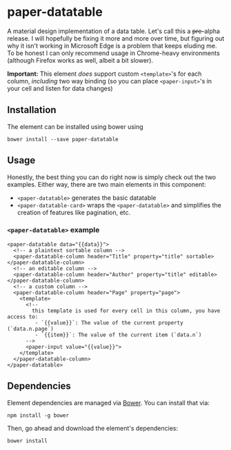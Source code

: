 # paper-datatable

A material design implementation of a data table. Let's call this a ~~pre-~~alpha release. I will hopefully be fixing it more and more over time, but figuring out why it isn't working in Microsoft Edge is a problem that keeps eluding me. To be honest I can only recommend usage in Chrome-heavy environments (although Firefox works as well, albeit a bit slower).

**Important:** This element *does* support custom `<template>`'s for each column, *including* two way binding (so you can place `<paper-input>`'s in your cell and listen for data changes)

## Installation

The element can be installed using bower using

    bower install --save paper-datatable

## Usage

Honestly, the best thing you can do right now is simply check out the two examples. Either way, there are two main elements in this component:

 - `<paper-datatable>` generates the basic datatable
 - `<paper-datatable-card>` wraps the `<paper-datatable>` and simplifies the creation of features like pagination, etc.

### `<paper-datatable>` example

    <paper-datatable data="{{data}}">
      <!-- a plaintext sortable column -->
      <paper-datatable-column header="Title" property="title" sortable></paper-datatable-column>
      <!-- an editable column -->
      <paper-datatable-column header="Author" property="title" editable></paper-datatable-column>
      <!-- a custom column -->
      <paper-datatable-column header="Page" property="page">
        <template>
          <!--
            this template is used for every cell in this column, you have access to:
             - `{{value}}`: The value of the current property (`data.n.page`)
             - `{{item}}`: The value of the current item (`data.n`)
          -->
          <paper-input value="{{value}}">
        </template>
      </paper-datatable-column>
    </paper-datatable>

## Dependencies

Element dependencies are managed via [Bower](http://bower.io/). You can
install that via:

    npm install -g bower

Then, go ahead and download the element's dependencies:

    bower install
